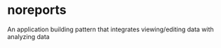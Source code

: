 # noreports
An application building pattern that integrates viewing/editing data with analyzing data
